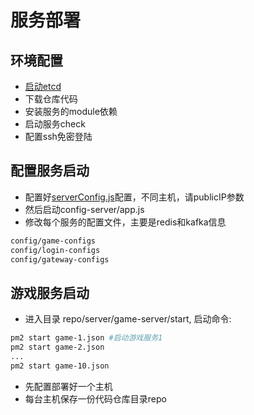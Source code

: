 服务部署
================

## 环境配置
- [启动etcd](./etcd.md)
- 下载仓库代码
- 安装服务的module依赖
- 启动服务check
- 配置ssh免密登陆

## 配置服务启动
- 配置好[serverConfig.js](../config/serverConfig.js)配置，不同主机，请publicIP参数
- 然后启动config-server/app.js
- 修改每个服务的配置文件，主要是redis和kafka信息
```bash
config/game-configs
config/login-configs
config/gateway-configs
```

## 游戏服务启动
- 进入目录 repo/server/game-server/start, 启动命令:
```bash
pm2 start game-1.json #启动游戏服务1
pm2 start game-2.json
...
pm2 start game-10.json

```

- 先配置部署好一个主机
- 每台主机保存一份代码仓库目录repo
